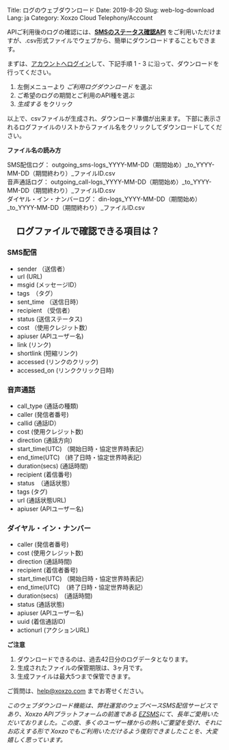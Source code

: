 Title: ログのウェブダウンロード
Date: 2019-8-20
Slug: web-log-download
Lang: ja
Category: Xoxzo Cloud Telephony/Account


APIご利用後のログの確認には、[**SMSのステータス確認API**](https://docs.xoxzo.com/ja/sms.html#check-sms-status-api) をご利用いただけますが、.csv形式ファイルでウェブから、簡単にダウンロードすることもできます。 

まずは、[アカウントへログイン](https://www.xoxzo.com/ja/accounts/login/)して、下記手順 1 - 3 に沿って、ダウンロードを行ってください。

1. 左側メニューより _ご利用ログダウンロード_ を選ぶ
1. ご希望のログの期間とご利用のAPI種を選ぶ
1. _生成する_ をクリック

以上で、csvファイルが生成され、ダウンロード準備が出来ます。
下部に表示されるログファイルのリストからファイル名をクリックしてダウンロードしてください。

**ファイル名の読み方**

SMS配信ログ： outgoing_sms-logs_YYYY-MM-DD（期間始め）_to_YYYY-MM-DD（期間終わり）_ファイルID.csv <br>
音声通話ログ： outgoing_call-logs_YYYY-MM-DD（期間始め）_to_YYYY-MM-DD（期間終わり）_ファイルID.csv <br>
ダイヤル・イン・ナンバーログ： din-logs_YYYY-MM-DD（期間始め）_to_YYYY-MM-DD（期間終わり）_ファイルID.csv <br>

## 　ログファイルで確認できる項目は？

### SMS配信
- sender （送信者）
- url (URL)
- msgid (メッセージID）
- tags　（タグ）
- sent_time （送信日時）
- recipient （受信者）
- status (送信ステータス)
- cost （使用クレジット数）
- apiuser (APIユーザー名)
- link (リンク)
- shortlink (短縮リンク)
- accessed (リンクのクリック)
- accessed_on (リンククリック日時)

### 音声通話
- call_type (通話の種類)
- caller (発信者番号)
- callid (通話ID）
- cost (使用クレジット数)
- direction (通話方向）
- start_time(UTC) （開始日時・協定世界時表記）
- end_time(UTC) （終了日時・協定世界時表記）
- duration(secs) (通話時間)
- recipient (着信番号)
- status　（通話状態）
- tags (タグ)
- url (通話状態URL)
- apiuser (APIユーザー名)

### ダイヤル・イン・ナンバー
- caller (発信者番号)
- cost (使用クレジット数)
- direction (通話時間)
- recipient (着信者番号)
- start_time(UTC) （開始日時・協定世界時表記）
- end_time(UTC)　（終了日時・協定世界時表記）
- duration(secs)　(通話時間)
- status (通話状態)
- apiuser (APIユーザー名)
- uuid (着信通話ID)
- actionurl (アクションURL)

**ご注意**

1. ダウンロードできるのは、過去42日分のログデータとなります。
2. 生成されたファイルの保管期限は、3ヶ月です。
3. 生成ファイルは最大5つまで保管できます。

ご質問は、help@xoxzo.com までお寄せください。

_このウェブダウンロード機能は、弊社運営のウェブベースSMS配信サービスであり、Xoxzo APIプラットフォームの前進である [EZSMS](https://www.ezsms.biz/ja/)にて、長年ご愛用いただいておりました。この度、多くのユーザー様からの熱いご要望を受け、それにお応えする形で Xoxzoでもご利用いただけるよう復刻できましたことを、大変嬉しく思っています。_
